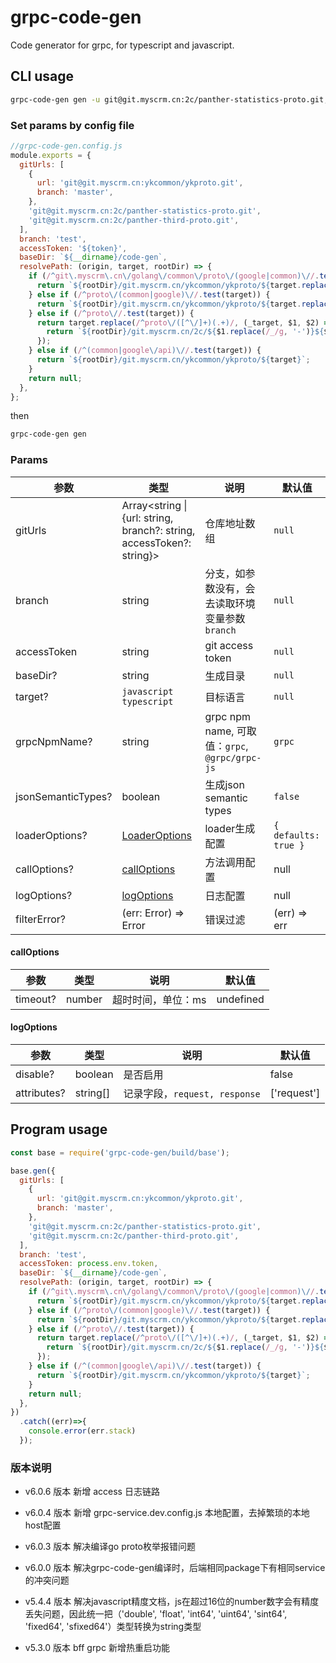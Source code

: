# grpc-code-gen

Code generator for grpc, for typescript and javascript.

## CLI usage

```bash
grpc-code-gen gen -u git@git.myscrm.cn:2c/panther-statistics-proto.git,git@git.myscrm.cn:2c/panther-third-proto.git -b test -t ${token} -d test/code-gen-cli
```

### Set params by config file

```js
//grpc-code-gen.config.js
module.exports = {
  gitUrls: [
    {
      url: 'git@git.myscrm.cn:ykcommon/ykproto.git',
      branch: 'master',
    },
    'git@git.myscrm.cn:2c/panther-statistics-proto.git',
    'git@git.myscrm.cn:2c/panther-third-proto.git',
  ],
  branch: 'test',
  accessToken: '${token}',
  baseDir: `${__dirname}/code-gen`,
  resolvePath: (origin, target, rootDir) => {
    if (/^git\.myscrm\.cn\/golang\/common\/proto\/(google|common)\//.test(target)) {
      return `${rootDir}/git.myscrm.cn/ykcommon/ykproto/${target.replace(/^git\.myscrm\.cn\/golang\/common\/proto\//, '')}`;
    } else if (/^proto\/(common|google)\//.test(target)) {
      return `${rootDir}/git.myscrm.cn/ykcommon/ykproto/${target.replace(/^proto\//, '')}`;
    } else if (/^proto\//.test(target)) {
      return target.replace(/^proto\/([^\/]+)(.+)/, (_target, $1, $2) => {
        return `${rootDir}/git.myscrm.cn/2c/${$1.replace(/_/g, '-')}${$2}`;
      });
    } else if (/^(common|google\/api)\//.test(target)) {
      return `${rootDir}/git.myscrm.cn/ykcommon/ykproto/${target}`;
    }
    return null;
  },
};
```

then

```bash
grpc-code-gen gen
```

### Params

参数 | 类型 | 说明 | 默认值
---|---|---|---
gitUrls | Array<string \| {url: string, branch?: string, accessToken?: string}> | 仓库地址数组 | `null`
branch |  string | 分支，如参数没有，会去读取环境变量参数`branch` | `null`
accessToken | string | git access token | `null`
baseDir? | string | 生成目录 | `null`
target? | `javascript typescript` | 目标语言 | `null`
grpcNpmName? | string | grpc npm name, 可取值：`grpc`, `@grpc/grpc-js` | `grpc`
jsonSemanticTypes? | boolean | 生成json semantic types | `false`  
loaderOptions? | [LoaderOptions](https://github.com/grpc/grpc-node/tree/master/packages/proto-loader) | loader生成配置 | `{ defaults: true }`
callOptions? | [callOptions](#callOptions) | 方法调用配置 | null
logOptions? | [logOptions](#logOptions) | 日志配置 | null
filterError? | (err: Error) => Error | 错误过滤 | (err) => err

#### callOptions

参数 | 类型 | 说明 | 默认值
---|---|---|---
timeout? | number | 超时时间，单位：ms | undefined

#### logOptions

参数 | 类型 | 说明 | 默认值
---|---|---|---
disable? | boolean | 是否启用 | false
attributes? | string[] | 记录字段，`request, response` | ['request'] 

## Program usage
```js
const base = require('grpc-code-gen/build/base');

base.gen({
  gitUrls: [
    {
      url: 'git@git.myscrm.cn:ykcommon/ykproto.git',
      branch: 'master',
    },
    'git@git.myscrm.cn:2c/panther-statistics-proto.git',
    'git@git.myscrm.cn:2c/panther-third-proto.git',
  ],
  branch: 'test',
  accessToken: process.env.token,
  baseDir: `${__dirname}/code-gen`,
  resolvePath: (origin, target, rootDir) => {
    if (/^git\.myscrm\.cn\/golang\/common\/proto\/(google|common)\//.test(target)) {
      return `${rootDir}/git.myscrm.cn/ykcommon/ykproto/${target.replace(/^git\.myscrm\.cn\/golang\/common\/proto\//, '')}`;
    } else if (/^proto\/(common|google)\//.test(target)) {
      return `${rootDir}/git.myscrm.cn/ykcommon/ykproto/${target.replace(/^proto\//, '')}`;
    } else if (/^proto\//.test(target)) {
      return target.replace(/^proto\/([^\/]+)(.+)/, (_target, $1, $2) => {
        return `${rootDir}/git.myscrm.cn/2c/${$1.replace(/_/g, '-')}${$2}`;
      });
    } else if (/^(common|google\/api)\//.test(target)) {
      return `${rootDir}/git.myscrm.cn/ykcommon/ykproto/${target}`;
    }
    return null;
  },
})
  .catch((err)=>{
    console.error(err.stack)
  });
```
 

### 版本说明
- v6.0.6 版本
新增 access 日志链路

- v6.0.4 版本
新增 grpc-service.dev.config.js 本地配置，去掉繁琐的本地host配置

- v6.0.3 版本
解决编译go proto枚举报错问题

- v6.0.0 版本
解决grpc-code-gen编译时，后端相同package下有相同service的冲突问题

- v5.4.4 版本
解决javascript精度文档，js在超过16位的number数字会有精度丢失问题，因此统一把（'double', 'float', 'int64', 'uint64', 'sint64', 'fixed64', 'sfixed64'）类型转换为string类型

- v5.3.0 版本
bff  grpc 新增热重启功能

